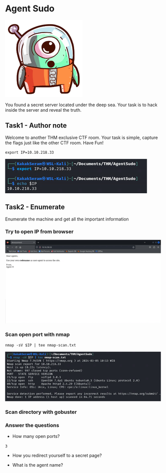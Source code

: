 # Agent Sudo

<img src="./images/AgentSudo.png" width="250" height="250">

You found a secret server located under the deep sea. Your task is to hack inside the server and reveal the truth.

## Task1 - Author note

Welcome to another THM exclusive CTF room. Your task is simple, capture the flags just like the other CTF room. Have Fun!

```
export IP=10.10.218.33
```

![IP](./images/IP.png)

## Task2 - Enumerate

Enumerate the machine and get all the important information

### Try to open IP from browser

![task2-browser](./images/task2-browser.png)

### Scan open port with nmap

```
nmap -sV $IP | tee nmap-scan.txt
```

![task2-nmap-scan](./images/task2-nmap-scan.png)

### Scan directory with gobuster



### Answer the questions

* How many open ports?

`3`

* How you redirect yourself to a secret page?



* What is the agent name?

